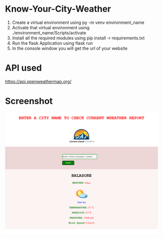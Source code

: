 # Know-Your-City-Weather

1. Create a virtual environment using py -m venv environment_name
2. Activate that virtual environment using
   ./environment_name/Scripts/activate
3. Install all the required modules using
   pip install -r requirements.txt
4. Run the flask Application using flask run
5. In the console window you will get the url of your website

# API used

https://api.openweathermap.org/

# Screenshot

![](./static/img/screencapture-127-0-0-1-5000-2022-04-06-15_46_40.png)
